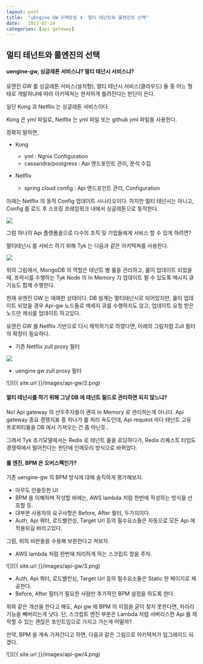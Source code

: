 ```yaml
---
layout: post
title:  "uEngine GW 리팩토링 4. 멀티 테넌트와 룰엔진의 선택"
date:   2017-07-24
categories: [api-gateway]
---
```


## 멀티 테넌트와 룰엔진의 선택

#### uengine-gw, 싱글레톤 서비스냐? 멀티 테넌시 서비스냐?

유엔진 GW 를 싱글레톤 서비스(설치형), 멀티 테넌시 서비스(클라우드) 둘 중 어느 형태로 개발하냐에 따라 아키텍쳐는 현저하게 틀려진다는 판단이 든다.

일단 Kong 과 Netflix 는 싱글레톤 서비스이다.

Kong 은 yml 파일로, Netflix 는 yml 파일 또는 github yml 파일을 사용한다.

정확히 말하면,

 - Kong
   - yml : Ngnix Configuration
   - cassandra/postgress : Api 엔드포인트 관리, 분석 수집
   
 - Netflix
   - spring cloud config : Api 엔드포인트 관리, Configuration
 
아래는 Netflix 의 동적 Config 업데이트 시나리오이다. 하지만 멀티 테넌시는 아니고, Config 를 로드 후 스프링 프레임워크 내에서 싱글레톤으로 동작한다.

![](https://programmaticponderings.files.wordpress.com/2016/01/spring_cloud_config_2.png?w=620)


그럼 하나의 Api 플랫폼을으로 다수의 조직 및 기업들에게 서비스 할 수 있게 하려면? 

멀티테넌시 를 서비스 하기 위해 Tyk 는 다음과 같은 아키텍쳐를 사용한다.

![](https://camo.githubusercontent.com/aff903cd363dd432052ddaea32eb58c725b3b4da/687474703a2f2f692e696d6775722e636f6d2f5a5045444f6c702e6a7067)

위의 그림에서, MongoDB 의 역할은 테넌트 별 룰을 관리하고, 룰이 업데이트 되었을 때, 프락시를 수행하는 Tyk Node 의 In Memory 가 업데이트 될 수 있도록 메시지 큐 기능도 함께 수행한다.


현재 유엔진 GW 는 애매한 상태이다. DB 설계는 멀티테넌시로 되어있지만, 룰이 업데이트 되었을 경우 Api-gw 노드들로 메세지 큐를 수행하지도 않고, 업데이트 요청 받은 노드만 캐쉬를 업데이트 하고있다.

유엔진 GW 를 Netflix 기반으로 다시 제작하기로 하였다면, 아래의 그림처럼 Zull 필터의 확장이 필요하다.

 - 기존 Netflix zull proxy 필터
 
![](https://camo.githubusercontent.com/4eb7754152028cdebd5c09d1c6f5acc7683f0094/687474703a2f2f6e6574666c69782e6769746875622e696f2f7a75756c2f696d616765732f7a75756c2d726571756573742d6c6966656379636c652e706e67)

 - uengine gw zull proxy 필터
 
![]({{ site.url }}/images/api-gw/2.png)

#### 멀티 테넌시를 하기 위해 그냥 DB 에 테넌트 필드로 관리하면 되지 않느냐?
  
No! Api gateway 의 선두주자들이 괜히 In Memory 로 관리하는게 아니다. Api gateway 중요 경쟁지표 중 하나가 룰 처리 속도인데, Api request 마다 테넌트 고유 프로퍼티들을 DB 에서 가져오는 건 좀 아닌듯..

그래서 Tyk 초기모델에서는 Redis 로 테넌트 룰을 로딩하다가, Redis 리퀘스트 타임도 경쟁력에서 떨어진다는 판단에 인메모리 방식으로 바뀌었다.

#### 룰 엔진, BPM 은 오버스펙인가?

기존 uengine-gw 의 BPM 방식에 대해 솔직하게 평가해보자.

 - 아무도 안쓸듯한 UI
 - BPM 을 이해하며 작성할 바에는, AWS lambda 처럼 한번에 작성하는 방식을 선호할 듯.
 - 대부분 사용자의 요구사항은 Before, After 필터, 두가지이다.
 - Auth, Api 쿼터, 로드밸런싱, Target Url 등의 필수요소들은 자동으로 모든 Api 에 적용되길 바라고있다.

그럼, 위의 비판들을 수용해 보완한다고 쳐보자.

 - AWS lambda 처럼 한번에 처리하게 하는 스크립트 창을 주자.
 
![]({{ site.url }}/images/api-gw/3.png)

 - Auth, Api 쿼터, 로드밸런싱, Target Url 등의 필수요소들은 Static 한 페이지로 제공한다.
 - Before, After 필터가 필요한 사람만 추가적인 BPM 설정을 하도록 한다.
 
위와 같은 개선을 한다고 해도, Api gw 에 BPM 의 이점을 굳이 찾지 못한다면, 차라리 기능을 빼버리는게 낫다. 단, 스크립트 엔진 부분은 Lambda 처럼 서버리스한 Api 를 
제작할 수 있는 괜찮은 포인트임으로 가지고 가는게 어떨까?

만약, BPM 을 계속 가져간다고 하면, 다음과 같은 그림으로 아키텍쳐가 업그레이드 되겠다.

![]({{ site.url }}/images/api-gw/4.png)




